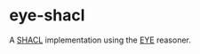 # eye-shacl

A [SHACL](https://www.w3.org/TR/shacl/) implementation using the [EYE](https://eyereasoner.github.io/eye/) reasoner.
